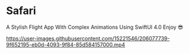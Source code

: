 # Safari
A Stylish Flight App With Complex Animations Using SwiftUI 4.0
Enjoy 😎



https://user-images.githubusercontent.com/15221546/206077739-9f652195-eb0d-4093-9f84-85d584157000.mp4

